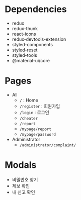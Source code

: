 # Dependencies

- redux
- redux-thunk
- react-icons
- redux-devtools-extension
- styled-components
- styled-reset
- styled-tools
- @material-ui/core

# Pages

- All
  - `/` : Home
  - `/register` : 회원가입
  - `/login` : 로그인
  - `/cheater`
  - `/report`
  - `/mypage/report`
  - `/mypage/password`
- Administrator
  - `/administrator/complaint/`

# Modals

- 비밀번호 찾기
- 제보 확인
- 내 신고 확인
